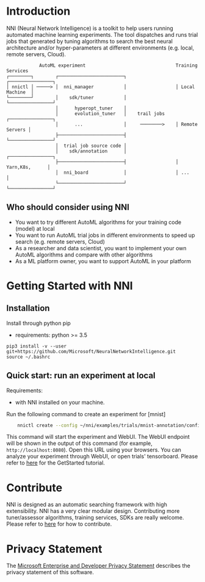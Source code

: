 # Introduction 

NNI (Neural Network Intelligence) is a toolkit to help users running automated machine learning experiments. 
The tool dispatches and runs trial jobs that generated by tuning algorithms to search the best neural architecture and/or hyper-parameters at different environments (e.g. local, remote servers, Cloud).

```
            AutoML experiment                                 Training Services
┌────────┐        ┌────────────────────────┐                  ┌────────────────┐
│ nnictl │ ─────> │  nni_manager           │                  │ Local Machine  │
└────────┘        │    sdk/tuner           │                  └────────────────┘
                  │      hyperopt_tuner    │
                  │      evolution_tuner   │    trail jobs    ┌────────────────┐
                  │      ...               │     ────────>    │ Remote Servers │          
                  ├────────────────────────┤                  └────────────────┘
                  │  trial job source code │                  
                  │    sdk/annotation      │                  ┌────────────────┐
                  ├────────────────────────┤                  │ Yarn,K8s,      │
                  │  nni_board             │                  │ ...            │
                  └────────────────────────┘                  └────────────────┘
```
## **Who should consider using NNI**
* You want to try different AutoML algorithms for your training code (model) at local
* You want to run AutoML trial jobs in different environments to speed up search (e.g. remote servers, Cloud)
* As a researcher and data scientist, you want to implement your own AutoML algorithms and compare with other algorithms
* As a ML platform owner, you want to support AutoML in your platform

# Getting Started with NNI

## **Installation**
Install through python pip
* requirements: python >= 3.5
```
pip3 install -v --user git+https://github.com/Microsoft/NeuralNetworkIntelligence.git
source ~/.bashrc
```


## **Quick start: run an experiment at local**
Requirements:
* with NNI installed on your machine.

Run the following command to create an experiment for [mnist]
```bash
    nnictl create --config ~/nni/examples/trials/mnist-annotation/config.yaml
```
This command will start the experiment and WebUI. The WebUI endpoint will be shown in the output of this command (for example, `http://localhost:8080`). Open this URL using your browsers. You can analyze your experiment through WebUI, or open trials' tensorboard. Please refer to [here](docs/GetStarted.md) for the GetStarted tutorial.


# Contribute
NNI is designed as an automatic searching framework with high extensibility. NNI has a very clear modular design. Contributing more tuner/assessor algorithms, training services, SDKs are really welcome. Please refer to [here](docs/ToContribute.md) for how to contribute.

# Privacy Statement
The [Microsoft Enterprise and Developer Privacy Statement](https://privacy.microsoft.com/en-us/privacystatement) describes the privacy statement of this software.
